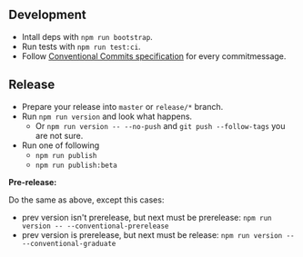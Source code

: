 ## Development

-   Intall deps with `npm run bootstrap`.
-   Run tests with `npm run test:ci`.
-   Follow [Conventional Commits specification](https://conventionalcommits.org/) for every commitmessage.

## Release

-   Prepare your release into `master` or `release/*` branch.
-   Run `npm run version` and look what happens.
    -   Or `npm run version -- --no-push` and `git push --follow-tags` you are not sure.
-   Run one of following
    -   `npm run publish`
    -   `npm run publish:beta`

**Pre-release:**

Do the same as above, except this cases:

-   prev version isn't prerelease, but next must be prerelease: `npm run version -- --conventional-prerelease`
-   prev version is prerelease, but next must be release: `npm run version -- --conventional-graduate`
